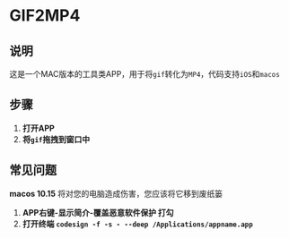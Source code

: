 # GIF2MP4

## 说明

这是一个MAC版本的工具类APP，用于将`gif`转化为`MP4`，代码支持`iOS`和`macos`

## 步骤

1. **打开APP**
2. **将`gif`拖拽到窗口中**

## 常见问题

**macos 10.15** 将对您的电脑造成伤害，您应该将它移到废纸篓

1. **APP右键-显示简介-覆盖恶意软件保护 打勾**
2. **打开终端 `codesign -f -s - --deep /Applications/appname.app`**
